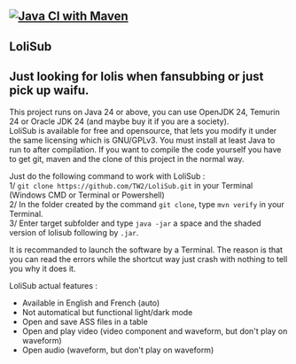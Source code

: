 [![Java CI with Maven](https://github.com/TW2/LoliSub/actions/workflows/maven.yml/badge.svg)](https://github.com/TW2/LoliSub/actions/workflows/maven.yml)
-
LoliSub
-
Just looking for lolis when fansubbing or just pick up waifu.
-
This project runs on Java 24 or above, you can use OpenJDK 24, Temurin 24 or Oracle JDK 24 (and maybe buy it if you are a society).<br>
LoliSub is available for free and opensource, that lets you modify it under the same licensing which is GNU/GPLv3. You must install at least Java to run to after compilation. If you want to compile the code yourself you have to get git, maven and the clone of this project in the normal way.

Just do the following command to work with LoliSub :<br>
1/ ```git clone https://github.com/TW2/LoliSub.git``` in your Terminal (Windows CMD or Terminal or Powershell)<br>
2/ In the folder created by the command ```git clone```, type ```mvn verify``` in your Terminal.<br>
3/ Enter target subfolder and type ```java -jar``` a space and the shaded version of lolisub following by ```.jar```.

It is recommanded to launch the software by a Terminal. The reason is that you can read the errors while the shortcut way just crash with nothing to tell you why it does it.

LoliSub actual features :<br>
- Available in English and French (auto)
- Not automatical but functional light/dark mode
- Open and save ASS files in a table
- Open and play video (video component and waveform, but don't play on waveform)
- Open audio (waveform, but don't play on waveform)
